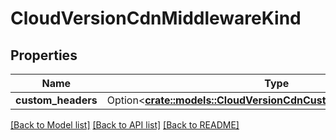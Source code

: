 # CloudVersionCdnMiddlewareKind

## Properties

Name | Type | Description | Notes
------------ | ------------- | ------------- | -------------
**custom_headers** | Option<[**crate::models::CloudVersionCdnCustomHeadersMiddleware**](CloudVersionCdnCustomHeadersMiddleware.md)> |  | [optional]

[[Back to Model list]](../README.md#documentation-for-models) [[Back to API list]](../README.md#documentation-for-api-endpoints) [[Back to README]](../README.md)


